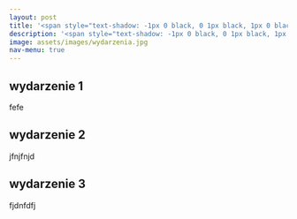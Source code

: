```yaml
---
layout: post
title: '<span style="text-shadow: -1px 0 black, 0 1px black, 1px 0 black, 0 -1px black;">Wydarzenia</span>'
description: '<span style="text-shadow: -1px 0 black, 0 1px black, 1px 0 black, 0 -1px black;">Najbliższe wykłady, historia wydarzeń</span> &nbsp;<br>&nbsp;<br>'
image: assets/images/wydarzenia.jpg
nav-menu: true
---
```




## wydarzenie 1
fefe
## wydarzenie 2
jfnjfnjd
## wydarzenie 3
fjdnfdfj
